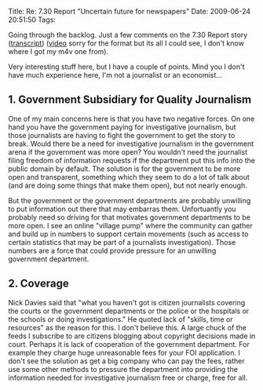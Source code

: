 Title: Re: 7.30 Report "Uncertain future for newspapers"
Date: 2009-06-24 20:51:50
Tags: 

Going through the backlog. Just a few comments on the 7.30 Report story (<a href="http://www.abc.net.au/7.30/content/2009/s2581556.htm">transcript</a>) (<a href="http://media3.abc.net.au/winlibrary/730report/200905/r376932_1753431.wmv">video</a> sorry for the format but its all I could see, I don't know where I got my m4v one from).

Very interesting stuff here, but I have a couple of points. Mind you I don't have much experience here, I'm not a journalist or an economist...
<h2>1. Government Subsidiary for Quality Journalism</h2>
One of my main concerns here is that you have two negative forces. On one hand you have the government paying for investigative journalism, but those journalists are having to fight the government to get the story to break. Would there be a need for investigative journalism in the government arena if the government was more open? You wouldn't need the journalist filing freedom of information requests if the department put this info into the public domain by default. The solution is for the government to be more open and transparent, something which they seem to do a lot of talk about (and are doing some things that make them open), but not nearly enough.

But the government or the government departments are probably unwilling to put information out there that may embarras them. Unfortuantly you probably need so driving for that motivates government departments to be more open. I see an online "village pump" where the community can gather and build up in numbers to support certain movements (such as access to certain statistics that may be part of a journalists investigation). Those numbers are a force that could provide pressure for an unwilling government department.
<h2>2. Coverage</h2>
Nick Davies said that "what you haven't got is citizen journalists covering the courts or the government departments or the police or the hospitals or the schools or doing investigations." He quoted lack of "skills, time or resources" as the reason for this. I don't believe this. A large chuck of the feeds I subscribe to are citizens blogging about copyright decisions made in court. Perhaps it is lack of cooperation of the government department. For example they charge huge unreasonable fees for your FOI application. I don't see the solution as get a big company who can pay the fees, rather use some other methods to pressure the department into providing the information needed for investigative journalism free or charge, free for all.
